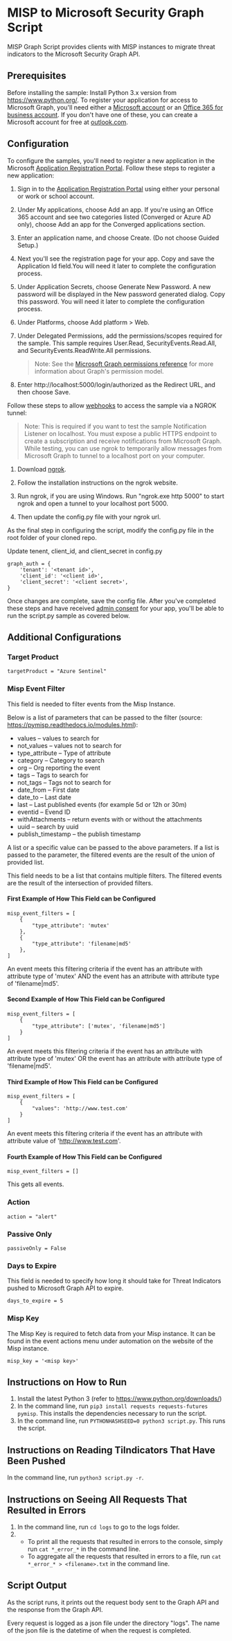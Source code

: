 # MISP to Microsoft Security Graph Script
MISP Graph Script provides clients with MISP instances to migrate threat indicators to the Microsoft Security Graph API.  

## Prerequisites
Before installing the sample:
Install Python 3.x version from https://www.python.org/. 
To register your application for access to Microsoft Graph, you'll need either a [Microsoft account](https://www.outlook.com/) or an [Office 365 for business account](https://msdn.microsoft.com/en-us/office/office365/howto/setup-development-environment#bk_Office365Account). If you don't have one of these, you can create a Microsoft account for free at [outlook.com](https://www.outlook.com/).

## Configuration
To configure the samples, you'll need to register a new application in the Microsoft [Application Registration Portal](https://apps.dev.microsoft.com/).
Follow these steps to register a new application:
1. Sign in to the [Application Registration Portal](https://apps.dev.microsoft.com/) using either your personal or work or school account.

1. Under My applications, choose Add an app. If you're using an Office 365 account and see two categories listed (Converged or Azure AD only), choose Add an app for the Converged applications section.

1. Enter an application name, and choose Create. (Do not choose Guided Setup.)

1. Next you'll see the registration page for your app. Copy and save the Application Id field.You will need it later to complete the configuration process.

1. Under Application Secrets, choose Generate New Password. A new password will be displayed in the New password generated dialog. Copy this password. You will need it later to complete the configuration process.

1. Under Platforms, choose Add platform > Web.

1. Under Delegated Permissions, add the permissions/scopes required for the sample. This sample requires User.Read, SecurityEvents.Read.All, and SecurityEvents.ReadWrite.All permissions.
    >Note: See the [Microsoft Graph permissions reference](https://developer.microsoft.com/en-us/graph/docs/concepts/permissions_reference) for more information about Graph's permission model.

1. Enter http://localhost:5000/login/authorized as the Redirect URL, and then choose Save.

Follow these steps to allow [webhooks](https://developer.microsoft.com/en-us/graph/docs/concepts/permissions_reference) to access the sample via a NGROK tunnel:
>Note: This is required if you want to test the sample Notification Listener on localhost. You must expose a public HTTPS endpoint to create a subscription and receive notifications from Microsoft Graph. While testing, you can use ngrok to temporarily allow messages from Microsoft Graph to tunnel to a localhost port on your computer.
1. Download [ngrok](https://ngrok.com/download).

1. Follow the installation instructions on the ngrok website.

1. Run ngrok, if you are using Windows. Run "ngrok.exe http 5000" to start ngrok and open a tunnel to your localhost port 5000.

1. Then update the config.py file with your ngrok url.

As the final step in configuring the script, modify the config.py file in the root folder of your cloned repo.

Update tenent, client_id, and client_secret in config.py
```
graph_auth = {
    'tenant': '<tenant id>',
    'client_id': '<client id>',
    'client_secret': '<client secret>',
}
```
Once changes are complete, save the config file. After you've completed these steps and have received [admin consent](https://github.com/microsoftgraph/python-security-rest-sample#Get-Admin-consent-to-view-Security-data) for your app, you'll be able to run the script.py sample as covered below.

## Additional Configurations
### Target Product
`targetProduct = "Azure Sentinel"`

### Misp Event Filter
This field is needed to filter events from the Misp Instance.

Below is a list of parameters that can be passed to the filter (source: https://pymisp.readthedocs.io/modules.html):
* values – values to search for
* not_values – values not to search for
* type_attribute – Type of attribute
* category – Category to search
* org – Org reporting the event
* tags – Tags to search for
* not_tags – Tags not to search for
* date_from – First date
* date_to – Last date
* last – Last published events (for example 5d or 12h or 30m)
* eventid – Evend ID
* withAttachments – return events with or without the attachments
* uuid – search by uuid
* publish_timestamp – the publish timestamp

A list or a specific value can be passed to the above parameters. If a list is passed to the parameter, the filtered events are the result of the union of provided list.

This field needs to be a list that contains multiple filters. The filtered events are the result of the intersection of provided filters.

#### First Example of How This Field can be Configured
```
misp_event_filters = [
    {
        "type_attribute": 'mutex'
    },
    {
        "type_attribute": 'filename|md5'
    },
]
```
An event meets this filtering criteria if the event has an attribute with attribute type of 'mutex' AND the event has an attribute with attribute type of 'filename|md5'.

#### Second Example of How This Field can be Configured
```
misp_event_filters = [
    {
        "type_attribute": ['mutex', 'filename|md5']
    }
]
```
An event meets this filtering criteria if the event has an attribute with attribute type of 'mutex' OR the event has an attribute with attribute type of 'filename|md5'.

#### Third Example of How This Field can be Configured
```
misp_event_filters = [
    {
        "values": 'http://www.test.com'
    }
]
```
An event meets this filtering criteria if the event has an attribute with attribute value of 'http://www.test.com'.

#### Fourth Example of How This Field can be Configured
```
misp_event_filters = []
```
This gets all events.

### Action
`action = "alert"`

### Passive Only
`passiveOnly = False`

### Days to Expire
This field is needed to specify how long it should take for Threat Indicators pushed to Microsoft Graph API to expire. 

`days_to_expire = 5`

### Misp Key
The Misp Key is required to fetch data from your Misp instance. 
It can be found in the event actions menu under automation on the website of the Misp instance.

`misp_key = '<misp key>'`

## Instructions on How to Run 
1. Install the latest Python 3 (refer to https://www.python.org/downloads/)
2. In the command line, run `pip3 install requests requests-futures pymisp`. This installs the dependencies necessary to run the script.
3. In the command line, run `PYTHONHASHSEED=0 python3 script.py`. This runs the script.

## Instructions on Reading TiIndicators That Have Been Pushed
In the command line, run `python3 script.py -r`.

## Instructions on Seeing All Requests That Resulted in Errors
1. In the command line, run `cd logs` to go to the logs folder.
2. * To print all the requests that resulted in errors to the console, simply run `cat *_error_*` in the command line.
   * To aggregate all the requests that resulted in errors to a file, run `cat *_error_* > <filename>.txt` in the command line.

## Script Output
As the script runs, it prints out the request body sent to the Graph API and the response from the Graph API.

Every request is logged as a json file under the directory "logs". The name of the json file is the datetime of when the request is completed.
